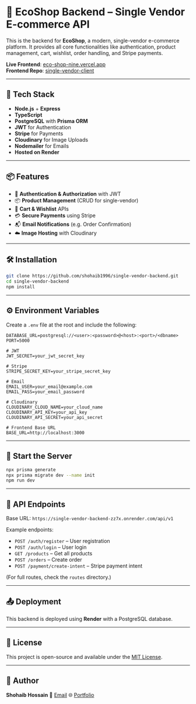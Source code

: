 # 🛒 EcoShop Backend – Single Vendor E-commerce API

This is the backend for **EcoShop**, a modern, single-vendor e-commerce platform. It provides all core functionalities like authentication, product management, cart, wishlist, order handling, and Stripe payments.

**Live Frontend**: [eco-shop-nine.vercel.app](https://eco-shop-nine.vercel.app)  
**Frontend Repo**: [single-vendor-client](https://github.com/shohaib1996/single-vendor-client)

---

## 🚀 Tech Stack

- **Node.js** + **Express**
- **TypeScript**
- **PostgreSQL** with **Prisma ORM**
- **JWT** for Authentication
- **Stripe** for Payments
- **Cloudinary** for Image Uploads
- **Nodemailer** for Emails
- **Hosted on Render**

---

## 📦 Features

- 🔐 **Authentication & Authorization** with JWT
- 📦 **Product Management** (CRUD for single-vendor)
- 🛒 **Cart & Wishlist** APIs
- 💳 **Secure Payments** using Stripe
- 📬 **Email Notifications** (e.g. Order Confirmation)
- ☁️ **Image Hosting** with Cloudinary

---

## 🛠️ Installation

```bash
git clone https://github.com/shohaib1996/single-vendor-backend.git
cd single-vendor-backend
npm install
````

---

## ⚙️ Environment Variables

Create a `.env` file at the root and include the following:

```env
DATABASE_URL=postgresql://<user>:<password>@<host>:<port>/<dbname>
PORT=5000

# JWT
JWT_SECRET=your_jwt_secret_key

# Stripe
STRIPE_SECRET_KEY=your_stripe_secret_key

# Email
EMAIL_USER=your_email@example.com
EMAIL_PASS=your_email_password

# Cloudinary
CLOUDINARY_CLOUD_NAME=your_cloud_name
CLOUDINARY_API_KEY=your_api_key
CLOUDINARY_API_SECRET=your_api_secret

# Frontend Base URL
BASE_URL=http://localhost:3000
```

---

## 🚦 Start the Server

```bash
npx prisma generate
npx prisma migrate dev --name init
npm run dev
```

---

## 🧪 API Endpoints

Base URL: `https://single-vendor-backend-zz7x.onrender.com/api/v1`

Example endpoints:

* `POST /auth/register` – User registration
* `POST /auth/login` – User login
* `GET /products` – Get all products
* `POST /orders` – Create order
* `POST /payment/create-intent` – Stripe payment intent

(For full routes, check the `routes` directory.)

---

## 📤 Deployment

This backend is deployed using **Render** with a PostgreSQL database.

---

## 📄 License

This project is open-source and available under the [MIT License](LICENSE).

---

## 🙌 Author

**Shohaib Hossain**
📧 [Email](mailto:khanshohaibhossain@gmail.com)
🌐 [Portfolio](https://shohaib-hossain.netlify.app/)

```

